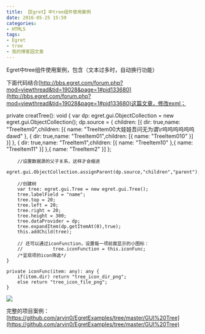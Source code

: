```yaml
---
title: 【Egret】中tree组件使用案例
date: 2016-05-25 15:59
categories:
- HTML5
tags:
- Egret
- tree
- 我的博客园文章
---
```


Egret中tree组件使用案例，包含（文本过多时，自动换行功能）

下面代码结合[http://bbs.egret.com/forum.php?mod=viewthread&tid=19028&page=1#pid133680](http://bbs.egret.com/forum.php?mod=viewthread&tid=19028&page=1#pid133680)这篇文章，修改exml；

private creatTree(): void {
        var dp: egret.gui.ObjectCollection = new egret.gui.ObjectCollection();
        dp.source = { children: [{ dir: true,name: "TreeItem0",children: [{ name: "TreeItem00大娃娃吾问无为谓\r呜呜呜呜呜呜dawd" },
            { dir: true,name: "TreeItem01",children: [{ name: "TreeItem010" }] }] },
            { dir: true,name: "TreeItem1",children: [{ name: "TreeItem10" },{ name: "TreeItem11" }] },{ name: "TreeItem2" }] };

        //设置数据源的父子关系，这样才会缩进 
        egret.gui.ObjectCollection.assignParent(dp.source,"children","parent");

        //创建树 
        var tree: egret.gui.Tree = new egret.gui.Tree();
        tree.labelField = "name";
        tree.top = 20;
        tree.left = 20;
        tree.right = 20;
        tree.height = 300;
        tree.dataProvider = dp;
        tree.expandItem(dp.getItemAt(0),true);
        this.addChild(tree);

        // 还可以通过iconFunction，设置每一项前面显示的小图标：
        //           tree.iconFunction = this.iconFunc; 
        /*呈现项的icon筛选*/
    }

    private iconFunc(item: any): any {
        if(item.dir) return "tree_icon_dir_png";
        else return "tree_icon_file_png";
    } 

![](http://img.blog.csdn.net/20160525155913934?watermark/2/text/aHR0cDovL2Jsb2cuY3Nkbi5uZXQv/font/5a6L5L2T/fontsize/400/fill/I0JBQkFCMA==/dissolve/70/gravity/Center)

完整的项目案例：[https://github.com/arvin0/EgretExamples/tree/master/GUI%20Tree](https://github.com/arvin0/EgretExamples/tree/master/GUI%20Tree)

<div style="top: 786px">


</div>